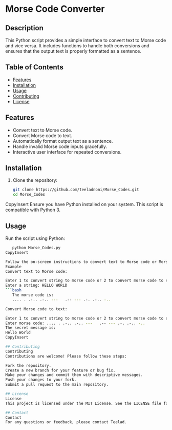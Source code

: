 # Morse Code Converter

## Description

This Python script provides a simple interface to convert text to Morse code and vice versa. 
It includes functions to handle both conversions and ensures that the output text is properly formatted as a sentence.

## Table of Contents

- [Features](#features)
- [Installation](#installation)
- [Usage](#usage)
- [Contributing](#contributing)
- [License](#license)

## Features

- Convert text to Morse code.
- Convert Morse code to text.
- Automatically format output text as a sentence.
- Handle invalid Morse code inputs gracefully.
- Interactive user interface for repeated conversions.

## Installation

1. Clone the repository:
   ```bash
   git clone https://github.com/teeladnoni/Morse_Codes.git
   cd Morse_Codes
CopyInsert
Ensure you have Python installed on your system. This script is compatible with Python 3.

## Usage
Run the script using Python:
```bash
   python Morse_Codes.py
CopyInsert

Follow the on-screen instructions to convert text to Morse code or Morse code to text.
Example
Convert text to Morse code:

Enter 1 to convert string to morse code or 2 to convert morse code to string: 1
Enter a string: HELLO WORLD
```bash
   The morse code is:
   .... . .-.. .-.. ---   .-- --- .-. .-.. -..

Convert Morse code to text:

Enter 1 to convert string to morse code or 2 to convert morse code to string: 2
Enter morse code: .... . .-.. .-.. ---   .-- --- .-. .-.. -..
The secret message is:
Hello World
CopyInsert

## Contributing
Contributing
Contributions are welcome! Please follow these steps:

Fork the repository.
Create a new branch for your feature or bug fix.
Make your changes and commit them with descriptive messages.
Push your changes to your fork.
Submit a pull request to the main repository.

## License
License
This project is licensed under the MIT License. See the LICENSE file for details.

## Contact
Contact
For any questions or feedback, please contact Teelad.
